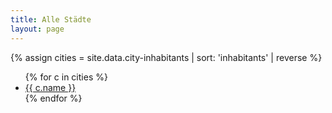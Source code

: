 ```yaml
---
title: Alle Städte
layout: page
---
```


{% assign cities = site.data.city-inhabitants | sort: 'inhabitants' | reverse %}
<ul>
{% for c in cities %}
<li><a href="/blumen-deko-{{ c.citySlug }}.html">{{ c.name }}</a></li>
{% endfor %}
</ul>